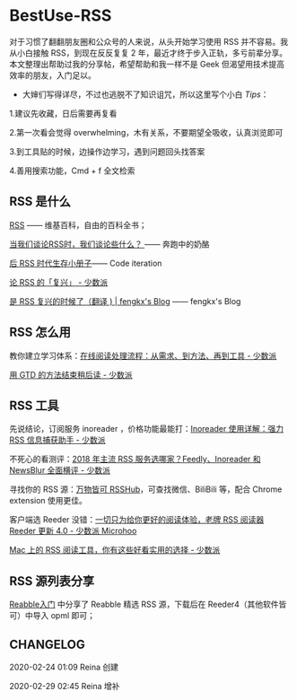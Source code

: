 # BestUse-RSS

对于习惯了翻翻朋友圈和公众号的人来说，从头开始学习使用 RSS 并不容易。我从小白接触 RSS，到现在反反复复 2 年，最近才终于步入正轨，多亏前辈分享。本文整理出帮助过我的分享帖，希望帮助和我一样不是 Geek 但渴望用技术提高效率的朋友，入门足以。


* 大婶们写得详尽，不过也逃脱不了知识诅咒，所以这里写个小白 *Tips*：

1.建议先收藏，日后需要再复看

2.第一次看会觉得 overwhelming，木有关系，不要期望全吸收，认真浏览即可

3.到工具贴的时候，边操作边学习，遇到问题回头找答案

4.善用搜索功能，Cmd + f 全文检索


## RSS 是什么
[RSS](https://zh.wikipedia.org/wiki/RSS) —— 维基百科，自由的百科全书； 

[当我们谈论RSS时，我们谈论些什么？ ](https://www.runningcheese.com/rss-feed) —— 奔跑中的奶酪

[后 RSS 时代生存小册子](http://hit1024.com/post/2017-12-25)—— Code iteration 

[论 RSS 的「复兴」 - 少数派](https://sspai.com/post/43998) 

[是 RSS 复兴的时候了（翻译 ) | fengkx's Blog](https://www.fengkx.top/post/translation-of-rss-revival/) —— fengkx's Blog



## RSS 怎么用

教你建立学习体系：[在线阅读处理流程：从需求、到方法、再到工具 - 少数派](https://sspai.com/post/36795)

[用 GTD 的方法结束稍后读 - 少数派](https://sspai.com/post/33933) 



## RSS 工具

先说结论，订阅服务 inoreader ，价格功能最能打：[Inoreader 使用详解：强力 RSS 信息捕获助手 - 少数派](https://sspai.com/post/58041)

不死心的看测评：[2018 年主流 RSS 服务选哪家？Feedly、Inoreader 和 NewsBlur 全面横评 - 少数派](https://sspai.com/post/44420)

寻找你的 RSS 源：[万物皆可 RSSHub](https://docs.rsshub.app/)，可查找微信、BiliBili 等，配合 Chrome extension 使用更佳。

客户端选 Reeder  没错：[一切只为给你更好的阅读体验，老牌 RSS 阅读器 Reeder 更新 4.0 - 少数派 Microhoo](https://sspai.com/post/54241) 

[Mac 上的 RSS 阅读工具，你有这些好看实用的选择 - 少数派](https://sspai.com/post/55050) 




##  RSS 源列表分享

[Reabble入门](https://reabble.com/help) 中分享了 Reabble 精选 RSS 源，下载后在 Reeder4（其他软件皆可）中导入 opml 即可；


## CHANGELOG

2020-02-24 01:09 Reina 创建

2020-02-29 02:45 Reina 增补

